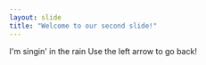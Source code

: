 ```yaml
---
layout: slide
title: "Welcome to our second slide!"
---
```

I'm singin' in the rain
Use the left arrow to go back!
